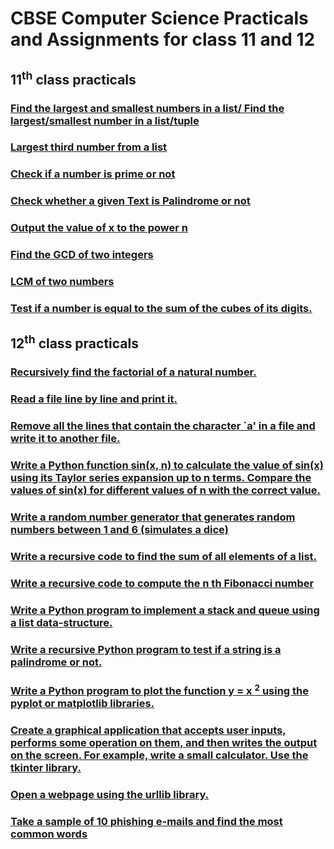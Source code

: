 # CBSE Computer Science Practicals and Assignments for class 11 and 12

## 11<sup>th</sup> class practicals
### [Find the largest and smallest numbers in a list/ Find the largest/smallest number in a list/tuple](https://github.com/WolfSekhar/cbse-computer-science-assignement/blob/main/11th_class/A1.py)
### [Largest third number from a list](https://github.com/WolfSekhar/cbse-computer-science-assignement/blob/main/11th_class/A2.py)
### [Check if a number is prime or not](https://github.com/WolfSekhar/cbse-computer-science-assignement/blob/main/11th_class/A3.py)
### [Check whether a given Text is Palindrome or not](https://github.com/WolfSekhar/cbse-computer-science-assignement/blob/main/11th_class/A4.py)
### [Output the value of x to the power n](https://github.com/WolfSekhar/cbse-computer-science-assignement/blob/main/11th_class/A5.py#L4)
### [Find the GCD of two integers](https://github.com/WolfSekhar/cbse-computer-science-assignement/blob/main/11th_class/A6.py)
### [LCM of two numbers](https://github.com/WolfSekhar/cbse-computer-science-assignement/blob/main/11th_class/A7.py)
### [Test if a number is equal to the sum of the cubes of its digits.](https://github.com/WolfSekhar/cbse-computer-science-assignement/blob/main/11th_class/A8.py)

## 12<sup>th</sup> class practicals
### [Recursively find the factorial of a natural number.](https://github.com/WolfSekhar/cbse-computer-science-assignement/blob/main/12th_class/A1.py)
### [Read a file line by line and print it.](https://github.com/WolfSekhar/cbse-computer-science-assignement/blob/main/12th_class/A2.py)
### [Remove all the lines that contain the character \`a' in a file and write it to another file.](https://github.com/WolfSekhar/cbse-computer-science-assignement/blob/main/12th_class/A3.py)
### [Write a Python function sin(x, n) to calculate the value of sin(x) using its Taylor series expansion up to n terms. Compare the values of sin(x) for different values of n with the correct value.](https://github.com/WolfSekhar/cbse-computer-science-assignement/blob/main/12th_class/A4.py)
### [Write a random number generator that generates random numbers between 1 and 6 (simulates a dice)](https://github.com/WolfSekhar/cbse-computer-science-assignement/blob/main/12th_class/A5.py)
### [Write a recursive code to find the sum of all elements of a list.](https://github.com/WolfSekhar/cbse-computer-science-assignement/blob/main/12th_class/A6.py)
### [Write a recursive code to compute the n th Fibonacci number](https://github.com/WolfSekhar/cbse-computer-science-assignement/blob/main/12th_class/A7.py)
### [Write a Python program to implement a stack and queue using a list data-structure.](https://github.com/WolfSekhar/cbse-computer-science-assignement/blob/main/12th_class/A8.py)
### [Write a recursive Python program to test if a string is a palindrome or not.](https://github.com/WolfSekhar/cbse-computer-science-assignement/blob/main/12th_class/A9.py)
### [Write a Python program to plot the function y = x <sup>2</sup> using the pyplot or matplotlib libraries.](https://github.com/WolfSekhar/cbse-computer-science-assignement/blob/main/12th_class/A10.py)
### [Create a graphical application that accepts user inputs, performs some operation on them, and then writes the output on the screen. For example, write a small calculator. Use the tkinter library.](https://github.com/WolfSekhar/cbse-computer-science-assignement/blob/main/12th_class/A11.py)
### [Open a webpage using the urllib library.](https://github.com/WolfSekhar/cbse-computer-science-assignement/blob/main/12th_class/A12.py)
### [Take a sample of 10 phishing e-mails and find the most common words](https://github.com/WolfSekhar/cbse-computer-science-assignement/blob/main/12th_class/A14.py)
